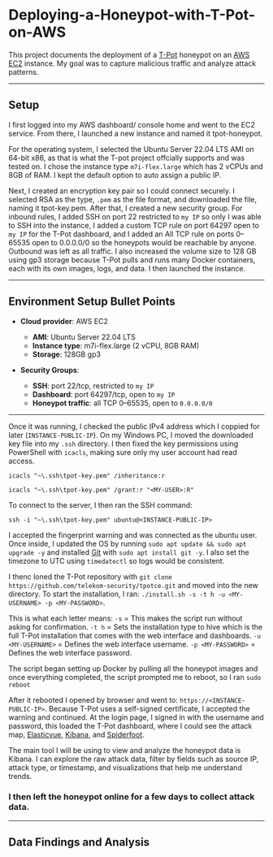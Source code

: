 # Deploying-a-Honeypot-with-T-Pot-on-AWS


This project documents the deployment of a [T-Pot](https://github.com/telekom-security/tpotce) honeypot on an [AWS](https://aws.amazon.com/) [EC2](https://aws.amazon.com/ec2/) instance. My goal was to capture malicious traffic and analyze attack patterns.

---

## Setup


I first logged into my AWS dashboard/ console home and went to the EC2 service. From there, I launched a new instance and named it tpot-honeypot. 

For the operating system, I selected the Ubuntu Server 22.04 LTS AMI on 64-bit x86, as that is what the T-pot project offcially supports and was tested on. I chose the instance type `m7i-flex.large` which has 2 vCPUs and 8GB of RAM. I kept the default option to auto assign a public IP.

Next, I created an encryption key pair so I could connect securely. I selected RSA as the type, `.pem` as the file format, and downloaded the file, naming it tpot-key.pem. After that, I created a new security group. For inbound rules, I added SSH on port 22 restricted to `my IP` so only I was able to SSH into the instance, I added a custom TCP rule on port 64297 open to `my IP` for the T-Pot dashboard, and I added an All TCP rule on ports 0–65535 open to 0.0.0.0/0 so the honeypots would be reachable by anyone. Outbound was left as all traffic. I also increased the volume size to 128 GB using gp3 storage because T-Pot pulls and runs many Docker containers, each with its own images, logs, and data. I then launched the instance.

---

## Environment Setup Bullet Points

- **Cloud provider**: AWS EC2  
  - **AMI**: Ubuntu Server 22.04 LTS  
  - **Instance type**: m7i-flex.large (2 vCPU, 8GB RAM)  
  - **Storage**: 128GB gp3
  

- **Security Groups**:
  - **SSH**: port 22/tcp, restricted to `my IP`  
  - **Dashboard**: port 64297/tcp, open to `my IP`
  - **Honeypot traffic**: all TCP 0–65535, open to `0.0.0.0/0`
 
 ---
    

Once it was running, I checked the public IPv4 address which I coppied for later (`INSTANCE-PUBLIC-IP`). On my Windows PC, I moved the downloaded key file into my `.ssh` directory. I then fixed the key permissions using PowerShell with `icacls`, making sure only my user account had read access.

`icacls "~\.ssh\tpot-key.pem" /inheritance:r`

`icacls "~\.ssh\tpot-key.pem" /grant:r "<MY-USER>:R"`

To connect to the server, I then ran the SSH command:

`ssh -i "~\.ssh\tpot-key.pem" ubuntu@<INSTANCE-PUBLIC-IP>`

I accepted the fingerprint warning and was connected as the ubuntu user. Once inside, I updated the OS by running `sudo apt update && sudo apt upgrade -y` and installed [Git](https://git-scm.com/) with `sudo apt install git -y`. I also set the timezone to UTC using `timedatectl` so logs would be consistent.

I thenc loned the T-Pot repository with `git clone https://github.com/telekom-security/tpotce.git` and moved into the new directory. To start the installation, I ran: `./install.sh -s -t h -u <MY-USERNAME> -p <MY-PASSWORD>`.

This is what each letter means:
`-s` = This makes the script run without asking for confirmation.
`-t h` = Sets the installation type to hive which is the full T-Pot installation that comes with the web interface and dashboards.
`-u <MY-USERNAME>` = Defines the web interface username.
`-p <MY-PASSWORD>` = Defines the web interface password.

The script began setting up Docker by pulling all the honeypot images and once everything completed, the script prompted me to reboot, so I ran `sudo reboot`

After it rebooted I opened by browser and went to: `https://<INSTANCE-PUBLIC-IP>`. Because T-Pot uses a self-signed certificate, I accepted the warning and continued. At the login page, I signed in with the username and password, this loaded the T-Pot dashboard, where I could see the attack map, [Elasticvue](https://elasticvue.com/), [Kibana](https://www.elastic.co/kibana), and [Spiderfoot](https://github.com/smicallef/spiderfoot).

The main tool I will be using to view and analyze the honeypot data is Kibana. I can explore the raw attack data, filter by fields such as source IP, attack type, or timestamp, and visualizations that help me understand trends.

### ****I then left the honeypot online for a few days to collect attack data.****

---

## Data Findings and Analysis



